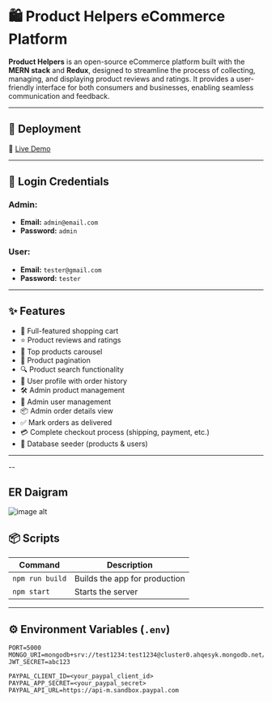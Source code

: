 # 🛍️ Product Helpers eCommerce Platform

**Product Helpers** is an open-source eCommerce platform built with the **MERN stack** and **Redux**, designed to streamline the process of collecting, managing, and displaying product reviews and ratings. It provides a user-friendly interface for both consumers and businesses, enabling seamless communication and feedback.

---

## 🚀 Deployment

🔗 [Live Demo](https://product-helpers-4avp.onrender.com/)

---

## 👥 Login Credentials

### Admin:
- **Email:** `admin@email.com`  
- **Password:** `admin`

### User:
- **Email:** `tester@gmail.com`  
- **Password:** `tester`

---

## ✨ Features

- 🛒 Full-featured shopping cart
- ⭐ Product reviews and ratings
- 🎠 Top products carousel
- 📄 Product pagination
- 🔍 Product search functionality
- 👤 User profile with order history
- 🛠️ Admin product management
- 👥 Admin user management
- 📦 Admin order details view
- ✅ Mark orders as delivered
- 💳 Complete checkout process (shipping, payment, etc.)
- 🌱 Database seeder (products & users)

---

--
## ER Daigram 


![image alt]()

## 📦 Scripts

| Command          | Description                   |
|------------------|-------------------------------|
| `npm run build`  | Builds the app for production |
| `npm start`      | Starts the server             |

---

## ⚙️ Environment Variables (`.env`)

```env
PORT=5000
MONGO_URI=mongodb+srv://test1234:test1234@cluster0.ahqesyk.mongodb.net/proshop
JWT_SECRET=abc123

PAYPAL_CLIENT_ID=<your_paypal_client_id>
PAYPAL_APP_SECRET=<your_paypal_secret>
PAYPAL_API_URL=https://api-m.sandbox.paypal.com
